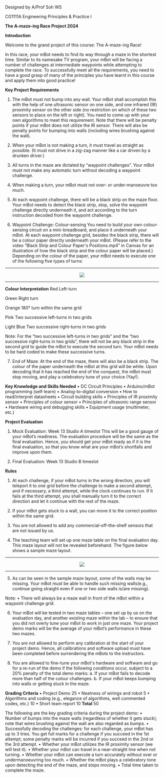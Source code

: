 Designed by A/Prof Soh WS

CG1111A Engineering Principles & Practice I

**The A-maze-ing Race Project 2024**


**Introduction**

Welcome to the grand project of this course: The A-maze-ing Race!

In this race, your mBot needs to find its way through a maze in the shortest time. Similar to its namesake TV program, your mBot will be facing a number of challenges at intermediate waypoints while attempting to complete the race. To successfully meet all the requirements, you need to have a good grasp of many of the principles you have learnt in this course and apply them into good practice!

**Key Project Requirements**
1. The mBot must not bump into any wall. Your mBot shall accomplish this with the help of one
ultrasonic sensor on one side, and one infrared (IR) proximity sensor on the other side (no
restriction on which of these two sensors to place on the left or right). You need to come up
with your own algorithms to meet this requirement. Note that there will be penalty points if
your mBot does not utilize the IR sensor. There will also be penalty points for bumping into
walls (including wires brushing against the wall).

2. When your mBot is not making a turn, it must travel as straight as possible. (It must not drive
in a zig-zag manner like a car driven by a drunken driver.)

3. All turns in the maze are dictated by “waypoint challenges”. Your mBot must not make any
automatic turn without decoding a waypoint challenge.

4. When making a turn, your mBot must not over- or under-manoeuvre too much.
   
5. At each waypoint challenge, there will be a black strip on the maze floor. Your mBot needs to
detect the black strip, stop, solve the waypoint challenge directly underneath it, and act
according to the turn instruction decoded from the waypoint challenge.

6. Waypoint Challenge: Colour-sensing
You need to build your own colour-sensing circuit on a mini-breadboard, and place it
underneath your mBot. At each waypoint challenge grid, besides the black strip, there will be
a colour paper directly underneath your mBot. (Please refer to the video “Black Strip and
Colour Paper's Positions.mp4” in Canvas for an illustration of how the black strip and the
colour paper will be placed.) Depending on the colour of the paper, your mBot needs to
execute one of the following five types of turns:

---

<div align="center">
	<img src='https://github.com/user-attachments/assets/e2f27035-95de-40a3-9352-89362f776dae'>
</div>

---

**Colour Interpretation**
Red Left-turn

Green Right turn

Orange 180° turn within the same grid

Pink Two successive left-turns in two grids

Light Blue Two successive right-turns in two grids

Note:
For the “two successive left-turns in two grids” and the “two successive right-turns in two
grids”, there will not be any black strip in the second grid to guide the mBot to execute the
second turn. Your mBot needs to be hard coded to make these successive turns.

7. End of Maze:
At the end of the maze, there will also be a black strip. The colour of the paper underneath
the mBot at this grid will be white. Upon decoding that it has reached the end of the conquest,
the mBot must stop moving, and play a celebratory tune of your choice (Yay!).

**Key Knowledge and Skills Needed**
• DC Circuit Principles
• Arduino/mBot programming (self-learn)
• Analog-to-digital conversion
• How to read/interpret datasheets
• Circuit building skills
• Principles of IR proximity sensor
• Principles of colour sensor
• Principles of ultrasonic range sensor
• Hardware wiring and debugging skills
• Equipment usage (multimeter, etc.)

**Project Evaluation**
1. Mock Evaluation: Week 13 Studio A timeslot
This will be a good gauge of your mBot’s readiness. The evaluation procedure will be the same
as the final evaluation. Hence, you should get your mBot ready as if it is the final evaluation,
so that you know what are your mBot’s shortfalls and improve upon them.

2. Final Evaluation: Week 13 Studio B timeslot

**Rules**
1. At each challenge, if your mBot turns in the wrong direction, you will teleport it to one grid
before the challenge to make a second attempt, and if necessary, a third attempt, while the
clock continues to run. If it fails at the third attempt, you shall manually turn it to the correct
direction and let it continue with the rest of the maze.

2. If your mBot gets stuck to a wall, you can move it to the correct position within the same grid.
  
3. You are not allowed to add any commercial-off-the-shelf sensors that are not issued by us.

4. The teaching team will set up one maze table on the final evaluation day. This maze layout
will not be revealed beforehand. The figure below shows a sample maze layout.

---

<div align="center">
	<img src='https://github.com/user-attachments/assets/3966caec-3e1b-46e2-8ac6-a8df8a36e9ec'>
</div>

---

5. As can be seen in the sample maze layout, some of the walls may be missing. Your mBot
must be able to handle such missing walls(e.g., continue going straight even if one or two side
walls is/are missing).

Note:
• There will always be a maze wall in front of the mBot within a waypoint challenge grid.

6. Your mBot will be tested in two maze tables – one set up by us on the evaluation day, and
another existing maze within the lab – to ensure that you did not overly tune your mBot to
work in just one maze. Your project demo marks will be the average of your mBot’s
performance in these two mazes.

7. You are not allowed to perform any calibration at the start of your project demo. Hence, all
calibrations and software upload must have been completed before surrendering the mBots
to the instructors.

8. You are allowed to fine-tune your mBot's hardware and software and go for a re-run of the
demo if the following conditions occur, subject to a 20% penalty of the total demo marks:
a. If your mBot fails to decode more than half of the colour challenges.
b. If your mBot keeps bumping into walls or getting stuck in the maze.

**Grading Criteria**
• Project Demo 25
• Neatness of wirings and robot 5
• Algorithms and coding (e.g., elegance of algorithms, well commented codes, etc.) 10
• Short team report 10
**Total** 50

The following are the key grading criteria during the project demo:
• Number of bumps into the maze walls (regardless of whether it gets stuck); note that wires brushing against the wall are also regarded as bumps.
• Successfully decoding the challenges: for each challenge, your mBot has up to 3 tries. You get full marks for a challenge if you succeed in the 1st attempt; some penalty marks will be incurred if you succeed in the 2nd or the 3rd attempt.
• Whether your mBot utilizes the IR proximity sensor (we will test it).
• Whether your mBot can travel in a near-straight line when not turning.
• Whether your mBot can execute a turn accurately without over or undermanoeuvring too much.
• Whether the mBot plays a celebratory tone upon detecting the end of the maze, and stops moving.
• Total time taken to complete the maze.
